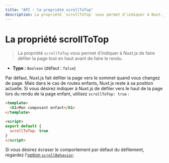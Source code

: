 ```yaml
---
title: "API : la propriété scrollToTop"
description: La propriété `scrollToTop` vous permet d'indiquer à Nuxt.js de faire défiler la page tout en haut avant de faire le rendu.
---
```


# La propriété scrollToTop

> La propriété `scrollToTop` vous permet d'indiquer à Nuxt.js de faire défiler la page tout en haut avant de faire le rendu.

- **Type :** `Boolean` (défaut : `false`)

Par défaut, Nuxt.js fait défiler la page vers le sommet quand vous changez de page. Mais dans le cas de routes enfants, Nuxt.js reste à sa position actuelle. Si vous désirez indiquer à Nuxt.js de défiler vers le haut de la page lors du rendu de la page enfant, utilisez `scrollToTop: true` :

```html
<template>
  <h1>Mon composant enfant</h1>
</template>

<script>
export default {
  scrollToTop: true
}
</script>
```

Si vous désirez écraser le comportement par défaut du défilement, regardez l'[option `scrollBehavior`](/api/configuration-router#scrollBehavior).
